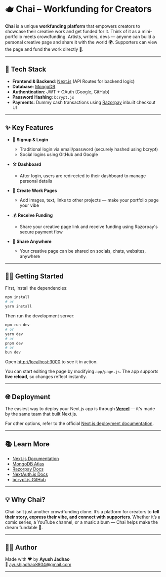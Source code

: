 # 🫖 Chai – Workfunding for Creators

**Chai** is a unique **workfunding platform** that empowers creators to showcase their creative work and get funded for it. Think of it as a mini-portfolio meets crowdfunding. Artists, writers, devs — anyone can build a personal creative page and share it with the world 🌍. Supporters can view the page and fund the work directly 💸.

---

## 🚀 Tech Stack

- **Frontend & Backend**: [Next.js](https://nextjs.org/) (API Routes for backend logic)
- **Database**: [MongoDB](https://www.mongodb.com/)
- **Authentication**: JWT + OAuth (Google, GitHub)
- **Password Hashing**: `bcrypt.js`
- **Payments**: Dummy cash transactions using [Razorpay](https://razorpay.com/) inbuilt checkout UI

---

## ✨ Key Features

- 📝 **Signup & Login**
  - Traditional login via email/password (securely hashed using bcrypt)
  - Social logins using GitHub and Google

- 🛠️ **Dashboard**
  - After login, users are redirected to their dashboard to manage personal details

- 🎨 **Create Work Pages**
  - Add images, text, links to other projects — make your portfolio page your vibe

- 💰 **Receive Funding**
  - Share your creative page link and receive funding using Razorpay's secure payment flow

- 📣 **Share Anywhere**
  - Your creative page can be shared on socials, chats, websites, anywhere

---

## 🧑‍💻 Getting Started

First, install the dependencies:

```bash
npm install
# or
yarn install
```

Then run the development server:

```bash
npm run dev
# or
yarn dev
# or
pnpm dev
# or
bun dev
```

Open [http://localhost:3000](http://localhost:3000) to see it in action.

You can start editing the page by modifying `app/page.js`. The app supports **live reload**, so changes reflect instantly.

---

## 🌐 Deployment

The easiest way to deploy your Next.js app is through **[Vercel](https://vercel.com/)** — it's made by the same team that built Next.js.

For other options, refer to the official [Next.js deployment documentation](https://nextjs.org/docs/deployment).

---

## 📚 Learn More

- [Next.js Documentation](https://nextjs.org/docs)
- [MongoDB Atlas](https://www.mongodb.com/cloud/atlas)
- [Razorpay Docs](https://razorpay.com/docs/)
- [NextAuth.js Docs](https://next-auth.js.org/)
- [bcrypt.js GitHub](https://github.com/kelektiv/node.bcrypt.js/)

---

## 💡 Why Chai?

Chai isn’t just another crowdfunding clone. It’s a platform for creators to **tell their story, express their vibe, and connect with supporters**. Whether it’s a comic series, a YouTube channel, or a music album — Chai helps make the dream fundable 🚀.

---

## 👨‍💻 Author

Made with ❤️ by **Ayush Jadhao**  
📧 [ayushjadhao8804@gmail.com](mailto:ayushjadhao8804@gmail.com)

---
